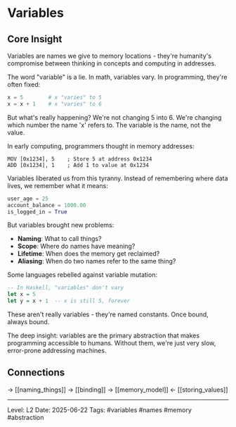 # Variables

## Core Insight
Variables are names we give to memory locations - they're humanity's compromise between thinking in concepts and computing in addresses.

The word "variable" is a lie. In math, variables vary. In programming, they're often fixed:

```python
x = 5        # x "varies" to 5
x = x + 1    # x "varies" to 6
```

But what's really happening? We're not changing 5 into 6. We're changing which number the name 'x' refers to. The variable is the name, not the value.

In early computing, programmers thought in memory addresses:
```assembly
MOV [0x1234], 5    ; Store 5 at address 0x1234
ADD [0x1234], 1    ; Add 1 to value at 0x1234
```

Variables liberated us from this tyranny. Instead of remembering where data lives, we remember what it means:

```python
user_age = 25
account_balance = 1000.00
is_logged_in = True
```

But variables brought new problems:
- **Naming**: What to call things?
- **Scope**: Where do names have meaning?
- **Lifetime**: When does the memory get reclaimed?
- **Aliasing**: When do two names refer to the same thing?

Some languages rebelled against variable mutation:

```haskell
-- In Haskell, "variables" don't vary
let x = 5
let y = x + 1  -- x is still 5, forever
```

These aren't really variables - they're named constants. Once bound, always bound.

The deep insight: variables are the primary abstraction that makes programming accessible to humans. Without them, we're just very slow, error-prone addressing machines.

## Connections
→ [[naming_things]]
→ [[binding]]
→ [[memory_model]]
← [[storing_values]]

---
Level: L2
Date: 2025-06-22
Tags: #variables #names #memory #abstraction